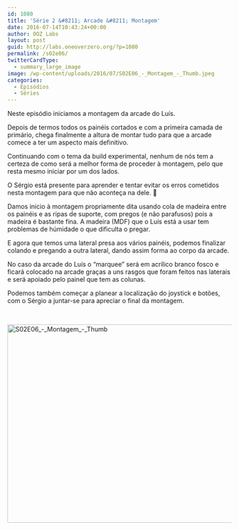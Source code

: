 ```yaml
---
id: 1080
title: 'Série 2 &#8211; Arcade &#8211; Montagem'
date: 2016-07-14T10:43:24+00:00
author: OOZ Labs
layout: post
guid: http://labs.oneoverzero.org/?p=1080
permalink: /s02e06/
twitterCardType:
  - summary_large_image
image: /wp-content/uploads/2016/07/S02E06_-_Montagem_-_Thumb.jpeg
categories:
  - Episódios
  - Séries
---
```

Neste episódio iniciamos a montagem da arcade do Luís.



Depois de termos todos os painéis cortados e com a primeira camada de primário, chega finalmente a altura de montar tudo para que a arcade comece a ter um aspecto mais definitivo.

Continuando com o tema da build experimental, nenhum de nós tem a certeza de como será a melhor forma de proceder à montagem, pelo que resta mesmo iniciar por um dos lados.

O Sérgio está presente para aprender e tentar evitar os erros cometidos nesta montagem para que não aconteça na dele. 🙂

Damos inicio à montagem propriamente dita usando cola de madeira entre os painéis e as ripas de suporte, com pregos (e não parafusos) pois a madeira é bastante fina. A madeira (MDF) que o Luís está a usar tem problemas de húmidade o que dificulta o pregar.

E agora que temos uma lateral presa aos vários painéis, podemos finalizar colando e pregando a outra lateral, dando assim forma ao corpo da arcade.

No caso da arcade do Luís o &#8220;marquee&#8221; será em acrílico branco fosco e ficará colocado na arcade graças a uns rasgos que foram feitos nas laterais e será apoiado pelo painel que tem as colunas.

Podemos também começar a planear a localização do joystick e botões, com o Sérgio a juntar-se para apreciar o final da montagem.

&nbsp;

[<img class="aligncenter size-large wp-image-1105" src="http://labs.oneoverzero.org/wp-content/uploads/2016/07/S02E06_-_Montagem_-_Thumb-1024x576.jpeg" alt="S02E06_-_Montagem_-_Thumb" width="792" height="446" srcset="http://labs.oneoverzero.org/wp-content/uploads/2016/07/S02E06_-_Montagem_-_Thumb-1024x576.jpeg 1024w, http://labs.oneoverzero.org/wp-content/uploads/2016/07/S02E06_-_Montagem_-_Thumb-300x169.jpeg 300w, http://labs.oneoverzero.org/wp-content/uploads/2016/07/S02E06_-_Montagem_-_Thumb-768x432.jpeg 768w" sizes="(max-width: 792px) 100vw, 792px" />](http://labs.oneoverzero.org/wp-content/uploads/2016/07/S02E06_-_Montagem_-_Thumb.jpeg)